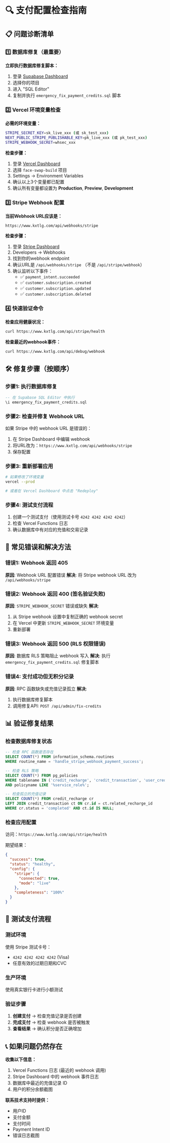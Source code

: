 # 🔍 支付配置检查指南

## 📋 问题诊断清单

### 1️⃣ 数据库修复（最重要）

**立即执行数据库修复脚本：**
1. 登录 [Supabase Dashboard](https://app.supabase.com)
2. 选择你的项目
3. 进入 "SQL Editor"  
4. 复制并执行 `emergency_fix_payment_credits.sql` 脚本

### 2️⃣ Vercel 环境变量检查

**必需的环境变量：**
```bash
STRIPE_SECRET_KEY=sk_live_xxx (或 sk_test_xxx)
NEXT_PUBLIC_STRIPE_PUBLISHABLE_KEY=pk_live_xxx (或 pk_test_xxx)  
STRIPE_WEBHOOK_SECRET=whsec_xxx
```

**检查步骤：**
1. 登录 [Vercel Dashboard](https://vercel.com)
2. 选择 `face-swap-build` 项目
3. Settings → Environment Variables
4. 确认以上3个变量都已配置
5. 确认所有变量都设置为 **Production**, **Preview**, **Development**

### 3️⃣ Stripe Webhook 配置

**当前Webhook URL应该是：**
```
https://www.kxtlg.com/api/webhooks/stripe
```

**检查步骤：**
1. 登录 [Stripe Dashboard](https://dashboard.stripe.com)
2. Developers → Webhooks
3. 找到你的webhook endpoint
4. 确认URL是 `/api/webhooks/stripe` （不是 `/api/stripe/webhook`）
5. 确认监听以下事件：
   - ✅ `payment_intent.succeeded`
   - ✅ `customer.subscription.created`
   - ✅ `customer.subscription.updated`
   - ✅ `customer.subscription.deleted`

### 4️⃣ 快速验证命令

**检查应用健康状况：**
```bash
curl https://www.kxtlg.com/api/stripe/health
```

**检查最近的webhook事件：**
```bash
curl https://www.kxtlg.com/api/debug/webhook
```

## 🛠️ 修复步骤（按顺序）

### 步骤1: 执行数据库修复
```sql
-- 在 Supabase SQL Editor 中执行
\i emergency_fix_payment_credits.sql
```

### 步骤2: 检查并修复 Webhook URL
如果 Stripe 中的 webhook URL 是错误的：
1. 在 Stripe Dashboard 中编辑 webhook
2. 将URL改为：`https://www.kxtlg.com/api/webhooks/stripe`
3. 保存配置

### 步骤3: 重新部署应用
```bash
# 如果修改了环境变量
vercel --prod

# 或者在 Vercel Dashboard 中点击 "Redeploy"
```

### 步骤4: 测试支付流程
1. 创建一个测试支付（使用测试卡号 `4242 4242 4242 4242`）
2. 检查 Vercel Functions 日志
3. 确认数据库中有对应的充值和交易记录

## 🚨 常见错误和解决方法

### 错误1: Webhook 返回 405
**原因**: Webhook URL 配置错误
**解决**: 将 Stripe webhook URL 改为 `/api/webhooks/stripe`

### 错误2: Webhook 返回 400 (签名验证失败)
**原因**: `STRIPE_WEBHOOK_SECRET` 错误或缺失
**解决**: 
1. 从 Stripe webhook 设置中复制正确的 webhook secret
2. 在 Vercel 中更新 `STRIPE_WEBHOOK_SECRET` 环境变量
3. 重新部署

### 错误3: Webhook 返回 500 (RLS 权限错误)
**原因**: 数据库 RLS 策略阻止 webhook 写入
**解决**: 执行 `emergency_fix_payment_credits.sql` 修复脚本

### 错误4: 支付成功但无积分记录
**原因**: RPC 函数缺失或充值记录孤立
**解决**: 
1. 执行数据库修复脚本
2. 调用修复API: `POST /api/admin/fix-credits`

## 📊 验证修复结果

### 检查数据库修复状态
```sql
-- 检查 RPC 函数是否存在
SELECT COUNT(*) FROM information_schema.routines 
WHERE routine_name = 'handle_stripe_webhook_payment_success';

-- 检查 RLS 策略
SELECT COUNT(*) FROM pg_policies 
WHERE tablename IN ('credit_recharge', 'credit_transaction', 'user_credit_balance')
AND policyname LIKE '%service_role%';

-- 检查孤立的充值记录
SELECT COUNT(*) FROM credit_recharge cr
LEFT JOIN credit_transaction ct ON cr.id = ct.related_recharge_id
WHERE cr.status = 'completed' AND ct.id IS NULL;
```

### 检查应用配置
访问：`https://www.kxtlg.com/api/stripe/health`

期望结果：
```json
{
  "success": true,
  "status": "healthy",
  "config": {
    "stripe": {
      "connected": true,
      "mode": "live"
    },
    "completeness": "100%"
  }
}
```

## 🎯 测试支付流程

### 测试环境
使用 Stripe 测试卡号：
- `4242 4242 4242 4242` (Visa)
- 任意有效的过期日期和CVC

### 生产环境
使用真实银行卡进行小额测试

### 验证步骤
1. **创建支付** → 检查充值记录是否创建
2. **完成支付** → 检查 webhook 是否被触发
3. **查看结果** → 确认积分是否正确增加

## 📞 如果问题仍然存在

**收集以下信息：**
1. Vercel Functions 日志 (最近的 webhook 调用)
2. Stripe Dashboard 中的 webhook 事件日志
3. 数据库中最近的充值记录 ID
4. 用户的积分余额截图

**联系技术支持时提供：**
- 用户ID
- 支付金额
- 支付时间
- Payment Intent ID
- 错误日志截图 
